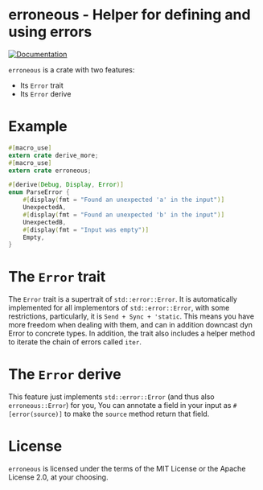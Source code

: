 # erroneous - Helper for defining and using errors

[![Documentation](https://img.shields.io/readthedocs/pip.svg)](docs.rs/erroneous)

`erroneous` is a crate with two features:
- Its `Error` trait
- Its `Error` derive

# Example
```rust
#[macro_use]
extern crate derive_more;
#[macro_use]
extern crate erroneous;

#[derive(Debug, Display, Error)]
enum ParseError {
	#[display(fmt = "Found an unexpected 'a' in the input")]
	UnexpectedA,
	#[display(fmt = "Found an unexpected 'b' in the input")]
	UnexpectedB,
	#[display(fmt = "Input was empty")]
	Empty,
}
```

# The `Error` trait
The `Error` trait is a supertrait of `std::error::Error`.
It is automatically implemented for all implementors of `std::error::Error`,
with some restrictions, particularly, it is `Send + Sync + 'static`. This means you have
more freedom when dealing with them, and can in addition downcast dyn Error
to concrete types.
In addition, the trait also includes a helper method to iterate the chain of errors called `iter`.

# The `Error` derive
This feature just implements `std::error::Error` (and thus also `erroneous::Error`) for you,
You can annotate a field in your input as `#[error(source)]` to make the `source` method
return that field.

# License

`erroneous` is licensed under the terms of the MIT License or the Apache License
2.0, at your choosing.
